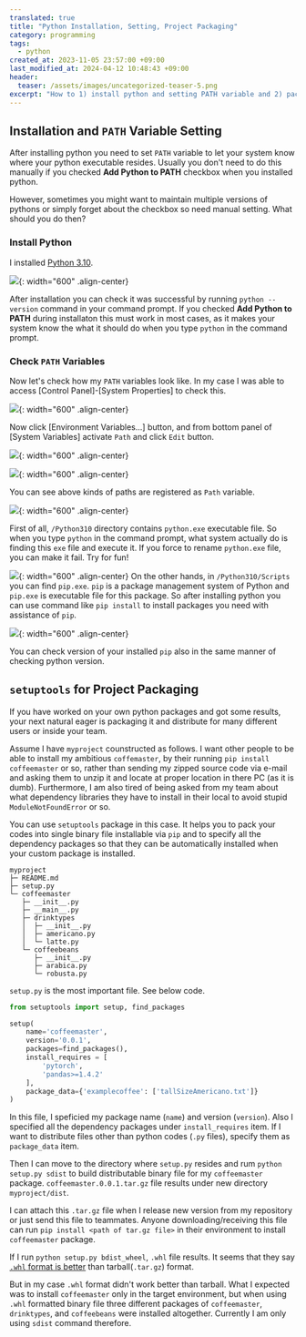```yaml
---
translated: true
title: "Python Installation, Setting, Project Packaging"
category: programming
tags:
  - python
created_at: 2023-11-05 23:57:00 +09:00
last_modified_at: 2024-04-12 10:48:43 +09:00
header:
  teaser: /assets/images/uncategorized-teaser-5.png
excerpt: "How to 1) install python and setting PATH variable and 2) package custom python project using setuptools package for distribution."
---
```


## Installation and  `PATH` Variable Setting

After installing python you need to set `PATH` variable to let your system know where your python executable resides.  Usually you don't need to do this manually if you checked **Add Python to PATH** checkbox when you installed python.

However, sometimes you might want to maintain multiple versions of pythons or simply forget about the checkbox so need manual setting.  What should you do then?

### Install Python

I installed [Python 3.10](https://www.python.org/downloads/release/python-3100/).

![](/assets/images/python-path-versioncheck.png){: width="600" .align-center}

After installation you can check it was successful by running `python --version` command in your command prompt.  If you checked **Add Python to PATH** during installaton this must work in most cases, as it makes your system know the what it should do when you type `python` in the command prompt.

### Check `PATH` Variables

Now let's check how my `PATH` variables look like.  In my case I was able to access [Control Panel]-[System Properties] to check this.

![](/assets/images/python-path-1.png){: width="600" .align-center}

Now click [Environment Variables...] button, and from bottom panel of [System Variables] activate `Path` and click `Edit` button.

![](/assets/images/python-path-2.png){: width="600" .align-center}

![](/assets/images/python-path-3.png){: width="600" .align-center}

You can see above kinds of paths are registered as `Path` variable.

![](/assets/images/python-path-4.png){: width="600" .align-center}

First of all, `/Python310` directory contains `python.exe` executable file.  So when you type `python` in the command prompt, what system actually do is finding this `exe` file and execute it.  If you force to rename `python.exe` file, you can make it fail.  Try for fun!

![](/assets/images/python-path-5.png){: width="600" .align-center}
On the other hands, in `/Python310/Scripts` you can find `pip.exe`.  `pip` is a package management system of Python and `pip.exe` is executable file for this package.  So after installing python you can use command like `pip install` to install packages you need with assistance of `pip`.

![](/assets/images/python-path-pip-versioncheck.png){: width="600" .align-center}

You can check version of your installed `pip` also in the same manner of checking python version.

## `setuptools` for Project Packaging

If you have worked on your own python packages and got some results, your next natural eager is packaging it and distribute for many different users or inside your team.

Assume I have `myproject` counstructed as follows.  I want other people to be able to install my ambitious `coffemaster`, by their running `pip install coffeemaster` or so, rather than sending my zipped source code via e-mail and asking them to unzip it and locate at proper location in there PC (as it is dumb).  Furthermore, I am also tired of being asked from my team about what dependency libraries they have to install in their local to avoid stupid `ModuleNotFoundError` or so.

You can use `setuptools` package in this case.  It helps you to pack your codes into single binary file installable via `pip` and to specify all the dependency packages so that they can be automatically installed when your custom package is installed.

```
myproject
├─ README.md
├─ setup.py
└─ coffeemaster
   ├─ __init__.py
   ├─ __main__.py
   ├─ drinktypes
   │  ├─ __init__.py
   │  ├─ americano.py
   │  └─ latte.py
   └─ coffeebeans
      ├─ __init__.py
      ├─ arabica.py
      └─ robusta.py
```

`setup.py` is the most important file.  See below code.

```python
from setuptools import setup, find_packages

setup(
    name='coffeemaster',
    version='0.0.1',
    packages=find_packages(),
    install_requires = [
	    'pytorch',
	    'pandas>=1.4.2'
    ],
    package_data={'examplecoffee': ['tallSizeAmericano.txt']}
)
```

In this file, I speficied my package name (`name`) and version (`version`).  Also I specified all the dependency packages under `install_requires` item.  If I want to distribute files other than python codes (`.py` files), specify them as `package_data` item.

Then I can move to the directory where `setup.py` resides and rum `python setup.py sdist` to build distributable binary file for my `coffeemaster` package.  `coffeemaster.0.0.1.tar.gz` file results under new directory `myproject/dist`.

I can attach this `.tar.gz` file when I release new version from my repository or just send this file to teammates.  Anyone downloading/receiving this file can run `pip install <path of tar.gz file>` in their environment to install `coffeemaster` package.

If I run `python setup.py bdist_wheel`, `.whl` file results.  It seems that they say [`.whl` format is better](https://stackoverflow.com/questions/31401762/python-packaging-wheels-vs-tarball-tar-gz) than tarball(`.tar.gz`) format.

But in my case `.whl` format didn't work better than tarball.  What I expected was to install `coffeemaster` only in the target environment, but when using `.whl` formatted binary file three different packages of `coffeemaster`, `drinktypes`, and `coffeebeans` were installed altogether.  Currently I am only using `sdist` command therefore.